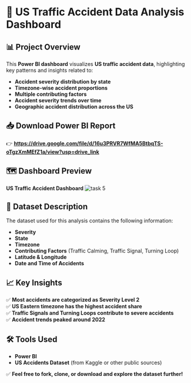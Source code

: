# 🚗 US Traffic Accident Data Analysis Dashboard  

## 📊 Project Overview  
This **Power BI dashboard** visualizes **US traffic accident data**, highlighting key patterns and insights related to:  
- **Accident severity distribution by state**  
- **Timezone-wise accident proportions**  
- **Multiple contributing factors**  
- **Accident severity trends over time**  
- **Geographic accident distribution across the US**  

## 📥 Download Power BI Report  
👉 **https://drive.google.com/file/d/16u3PRVR7WfMA5BtbqTS-oTgzXmMEfZ1a/view?usp=drive_link**  

## 🗺️ Dashboard Preview  
**US Traffic Accident Dashboard** 
![task 5](https://github.com/user-attachments/assets/a6dd34e4-e41b-40db-956f-dfa3a0b928eb)


## 📂 Dataset Description  
The dataset used for this analysis contains the following information:  
- **Severity**  
- **State**  
- **Timezone**  
- **Contributing Factors** (Traffic Calming, Traffic Signal, Turning Loop)  
- **Latitude & Longitude**  
- **Date and Time of Accidents**  

## 📈 Key Insights  
✅ **Most accidents are categorized as Severity Level 2**  
✅ **US Eastern timezone has the highest accident share**  
✅ **Traffic Signals and Turning Loops contribute to severe accidents**  
✅ **Accident trends peaked around 2022**  

## 🛠 Tools Used  
- **Power BI**  
- **US Accidents Dataset** (from Kaggle or other public sources)  

✅ **Feel free to fork, clone, or download and explore the dataset further!**  
